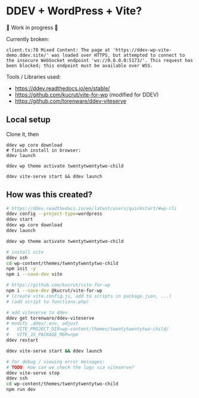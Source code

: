 # DDEV + WordPress + Vite?

🚧 Work in progress 🚧

Currently broken:

```
client.ts:78 Mixed Content: The page at 'https://ddev-wp-vite-demo.ddev.site/' was loaded over HTTPS, but attempted to connect to the insecure WebSocket endpoint 'ws://0.0.0.0:5173/'. This request has been blocked; this endpoint must be available over WSS.
```

Tools / Libraries used:

- https://ddev.readthedocs.io/en/stable/
- https://github.com/kucrut/vite-for-wp (modified for DDEV)
- https://github.com/torenware/ddev-viteserve

## Local setup

Clone it, then

```
ddev wp core download
# finish install in browser:
ddev launch

ddev wp theme activate twentytwentytwo-child

ddev vite-serve start && ddev launch
```

## How was this created?

```bash
# https://ddev.readthedocs.io/en/latest/users/quickstart/#wp-cli
ddev config --project-type=wordpress
ddev start
ddev wp core download
ddev launch

ddev wp theme activate twentytwentytwo-child

# install vite
ddev ssh
cd wp-content/themes/twentytwentytwo-child
npm init -y
npm i --save-dev vite

# https://github.com/kucrut/vite-for-wp
npm i --save-dev @kucrut/vite-for-wp
# (create vite.config.js, add to scripts in package.json, ...)
# (add script to functions.php)

# add viteserve to ddev
ddev get torenware/ddev-viteserve
# modify .ddev/.env, adjust
#   VITE_PROJECT_DIR=wp-content/themes/twentytwentytwo-child/
#   VITE_JS_PACKAGE_MGR=npm
ddev restart

ddev vite-serve start && ddev launch

# for debug / viewing error messages:
# TODO: How can we check the logs via viteserve?
ddev vite-serve stop
ddev ssh
cd wp-content/themes/twentytwentytwo-child
npm run dev
```